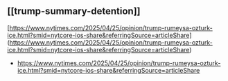 ## [[trump-summary-detention]]
[https://www.nytimes.com/2025/04/25/opinion/trump-rumeysa-ozturk-ice.html?smid=nytcore-ios-share&referringSource=articleShare]
(https://www.nytimes.com/2025/04/25/opinion/trump-rumeysa-ozturk-ice.html?smid=nytcore-ios-share&referringSource=articleShare)
- https://www.nytimes.com/2025/04/25/opinion/trump-rumeysa-ozturk-ice.html?smid=nytcore-ios-share&referringSource=articleShare